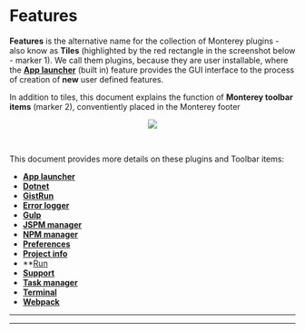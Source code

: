# Features

**Features** is the alternative name for the collection of Monterey plugins - also know as **Tiles** (highlighted by the red rectangle in the screenshot below - marker 1). We call them plugins, because they are user installable, where the **[App launcher](./features/app_launcher.html)** (built in) feature provides the GUI interface to the process of creation of **new** user defined features.

In addition to tiles, this document explains the function of **Monterey toolbar items** (marker 2), conventiently placed in the Monterey footer

<p align=center>
  <img src="https://cloud.githubusercontent.com/assets/2712405/18618165/c7ceeb28-7dae-11e6-8fa9-61f36276a31e.png"></img>
</p>

<br>

This document provides more details on these plugins and Toolbar items:

- **[App launcher](./features/app_launcher.html)**
- **[Dotnet](./features/dotnet)**
- **[GistRun](./features/gistrun.html)**
- **[Error logger](./features/error_logger.html)**
- **[Gulp](./features/gulp.html)**
- **[JSPM manager](./features/jspm_manager.html)**
- **[NPM manager](./features/npm_manager.html)**
- **[Preferences](./features/preferences.html)**
- **[Project info](./features/project_info.html)**
- **[Run](./features/run.html)
- **[Support](./features/support.html)**
- **[Task manager](./features/task_manager.html)**
- **[Terminal](./features/terminal.html)**
- **[Webpack](./features/webpack.html)**


***
***